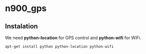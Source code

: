 # n900_gps
## Instalation
We need **python-location** for GPS control and **python-wifi**
for WiFi.
```
apt-get install python python-location python-wifi
```
